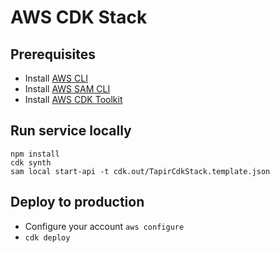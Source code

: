 # AWS CDK Stack

## Prerequisites 

- Install [AWS CLI](https://docs.aws.amazon.com/cli/latest/userguide/getting-started-install.html)
- Install [AWS SAM CLI](https://docs.aws.amazon.com/serverless-application-model/latest/developerguide/serverless-sam-cli-install.html)
- Install [AWS CDK Toolkit](https://docs.aws.amazon.com/cdk/v2/guide/cli.html)

## Run service locally

```
npm install
cdk synth
sam local start-api -t cdk.out/TapirCdkStack.template.json
```

## Deploy to production

- Configure your account ```aws configure```
- ```cdk deploy```
